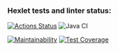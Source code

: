 ### Hexlet tests and linter status:
[![Actions Status](https://github.com/Linkshegelianer/java-project-71/workflows/hexlet-check/badge.svg)](https://github.com/Linkshegelianer/java-project-71/actions)
![Java CI](https://github.com/Linkshegelianer/java-project-71/workflows/Java%20CI/badge.svg)


[![Maintainability](https://api.codeclimate.com/v1/badges/b41f89427e0d2393355f/maintainability)](https://codeclimate.com/github/Linkshegelianer/java-project-71/maintainability)
[![Test Coverage](https://api.codeclimate.com/v1/badges/b41f89427e0d2393355f/test_coverage)](https://codeclimate.com/github/Linkshegelianer/java-project-71/test_coverage)
